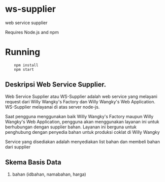 # ws-supplier

web service supplier

Requires Node.js and npm

# Running
```
    npm install
    npm start
```

## Deskripsi Web Service Supplier.

Web Service Supplier atau WS-Supplier adalah web service yang melayani request dari Willy Wangky's Factory dan Willy Wangky's Web Application. WS-Supplier melayanai di atas server node-js.

Saat pengguna menggunakan baik Willy Wangky's Factory maupun Willy Wangky's Web Application, pengguna akan menggunakan layanan ini untuk berhubungan dengan supplier bahan. Layanan ini berguna untuk penghubung dengan penyedia bahan untuk produksi coklat di Willy Wangky

Service yang disediakan adalah menyediakan list bahan dan membeli bahan dari supplier

## Skema Basis Data

1. bahan (idbahan, namabahan, harga)